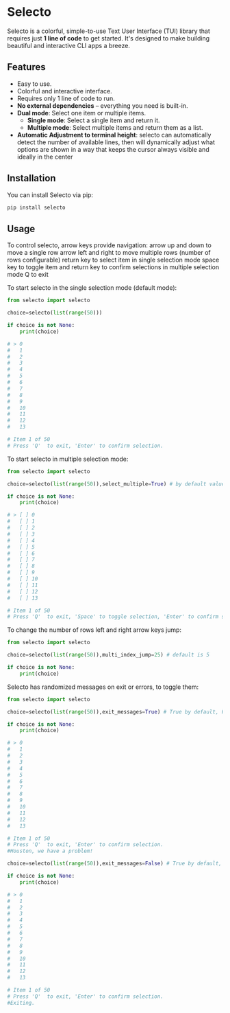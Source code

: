 # Selecto

Selecto is a colorful, simple-to-use Text User Interface (TUI) library that requires just **1 line of code** to get started. It's designed to make building beautiful and interactive CLI apps a breeze.

## Features
- Easy to use.
- Colorful and interactive interface.
- Requires only 1 line of code to run.
- **No external dependencies** – everything you need is built-in.
- **Dual mode**: Select one item or multiple items.
  - **Single mode**: Select a single item and return it.
  - **Multiple mode**: Select multiple items and return them as a list.
- **Automatic Adjustment to terminal height**: selecto can automatically detect the number of available lines, then will dynamically adjust what options are shown in a way that keeps the cursor always visible and ideally in the center

## Installation

You can install Selecto via pip:

``` bash
pip install selecto
```

## Usage

To control selecto, arrow keys provide navigation:
arrow up and down to move a single row
arrow left and right to move multiple rows (number of rows configurable)
return key to select item in single selection mode
space key to toggle item and return key to confirm selections in multiple selection mode
Q to exit

To start selecto in the single selection mode (default mode):

``` python
from selecto import selecto

choice=selecto(list(range(50)))

if choice is not None:
    print(choice)

# > 0
#   1
#   2
#   3
#   4
#   5
#   6
#   7
#   8
#   9
#   10
#   11
#   12
#   13

# Item 1 of 50
# Press 'Q'  to exit, 'Enter' to confirm selection.
```

To start selecto in multiple selection mode:
``` python
from selecto import selecto

choice=selecto(list(range(50)),select_multiple=True) # by default value set to False

if choice is not None:
    print(choice)

# > [ ] 0
#   [ ] 1
#   [ ] 2
#   [ ] 3
#   [ ] 4
#   [ ] 5
#   [ ] 6
#   [ ] 7
#   [ ] 8
#   [ ] 9
#   [ ] 10
#   [ ] 11
#   [ ] 12
#   [ ] 13

# Item 1 of 50
# Press 'Q'  to exit, 'Space' to toggle selection, 'Enter' to confirm selection(s).
```

To change the number of rows left and right arrow keys jump:

``` python
from selecto import selecto

choice=selecto(list(range(50)),multi_index_jump=25) # default is 5

if choice is not None:
    print(choice)
```

Selecto has randomized messages on exit or errors, to toggle them:

``` python
from selecto import selecto

choice=selecto(list(range(50)),exit_messages=True) # True by default, False replaces all messages with generic messages

if choice is not None:
    print(choice)

# > 0
#   1
#   2
#   3
#   4
#   5
#   6
#   7
#   8
#   9
#   10
#   11
#   12
#   13

# Item 1 of 50
# Press 'Q'  to exit, 'Enter' to confirm selection.
#Houston, we have a problem!

choice=selecto(list(range(50)),exit_messages=False) # True by default, False replaces all messages with generic messages

if choice is not None:
    print(choice)

# > 0
#   1
#   2
#   3
#   4
#   5
#   6
#   7
#   8
#   9
#   10
#   11
#   12
#   13

# Item 1 of 50
# Press 'Q'  to exit, 'Enter' to confirm selection.
#Exiting.


```
